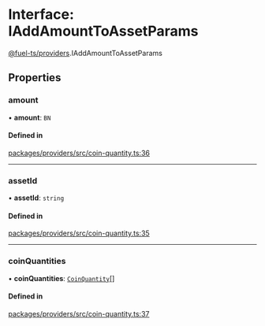 # Interface: IAddAmountToAssetParams

[@fuel-ts/providers](/api/Providers/index.md).IAddAmountToAssetParams

## Properties

### amount

• **amount**: `BN`

#### Defined in

[packages/providers/src/coin-quantity.ts:36](https://github.com/FuelLabs/fuels-ts/blob/15936ba1/packages/providers/src/coin-quantity.ts#L36)

___

### assetId

• **assetId**: `string`

#### Defined in

[packages/providers/src/coin-quantity.ts:35](https://github.com/FuelLabs/fuels-ts/blob/15936ba1/packages/providers/src/coin-quantity.ts#L35)

___

### coinQuantities

• **coinQuantities**: [`CoinQuantity`](/api/Providers/index.md#coinquantity)[]

#### Defined in

[packages/providers/src/coin-quantity.ts:37](https://github.com/FuelLabs/fuels-ts/blob/15936ba1/packages/providers/src/coin-quantity.ts#L37)
